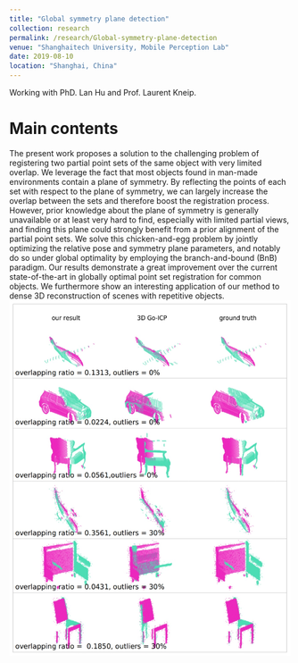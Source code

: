 ```yaml
---
title: "Global symmetry plane detection"
collection: research
permalink: /research/Global-symmetry-plane-detection
venue: "Shanghaitech University, Mobile Perception Lab"
date: 2019-08-10
location: "Shanghai, China"
---
```


Working with PhD. Lan Hu and Prof. Laurent Kneip.

Main contents
=====
The present work proposes a solution to the challenging problem of registering two partial point sets of the same object with very limited overlap. We leverage the fact that most objects found in man-made environments contain a plane of symmetry. By reflecting the points of each set with respect to the plane of symmetry, we can largely increase the overlap between the sets and therefore boost the registration process. However, prior knowledge about the plane of symmetry is generally unavailable or at least very hard to find, especially with limited partial views, and finding this plane could strongly benefit from a prior alignment of the partial point sets. We solve this chicken-and-egg problem by jointly optimizing the relative pose and symmetry plane parameters, and notably do so under global optimality by employing the branch-and-bound (BnB) paradigm. Our results demonstrate a great improvement over the current state-of-the-art in globally optimal point set registration for common objects. We furthermore show an interesting application of our method to dense 3D reconstruction of scenes with repetitive objects.
![Our final results](3d_sym_compare.png)